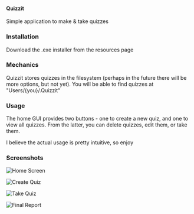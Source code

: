 #### Quizzit
Simple application to make & take quizzes

### Installation
Download the .exe installer from the resources page

### Mechanics
Quizzit stores quizzes in the filesystem (perhaps in the future there will be more options, but not yet).
You will be able to find quizzes at "Users/{you}/.Quizzit"

### Usage
The home GUI provides two buttons - one to create a new quiz, and one to view all quizzes.
From the latter, you can delete quizzes, edit them, or take them.

I believe the actual usage is pretty intuitive, so enjoy

### Screenshots
![Home Screen](https://i.gyazo.com/c61cc7f014d3d7fa50b094c4dd34681f.png "Home Screen")

![Create Quiz](https://i.gyazo.com/f0adb712af1a6d84b3ed4ddf03cbe08d.png "Create Quiz")

![Take Quiz](https://i.gyazo.com/38aa1e9e5623865390f86ceee8f80c34.png "Take Quiz")

![Final Report](https://i.gyazo.com/b95a7b8c36305dc86ba358416735d348.png "Final Report")

